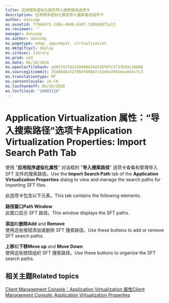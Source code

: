 ```yaml
---
title: 应用程序虚拟化属性导入搜索路径选项卡
description: 应用程序虚拟化属性导入搜索路径选项卡
author: dansimp
ms.assetid: 7f94d472-1d0a-49d8-b307-330936071e13
ms.reviewer: ''
manager: dansimp
ms.author: dansimp
ms.pagetype: mdop, appcompat, virtualization
ms.mktglfcycl: deploy
ms.sitesec: library
ms.prod: w10
ms.date: 06/16/2016
ms.openlocfilehash: a501f417d1429460424e535f07c5f37b93c26808
ms.sourcegitcommit: 354664bc527d93f80687cd2eba70d1eea024c7c3
ms.translationtype: MT
ms.contentlocale: zh-CN
ms.lasthandoff: 06/26/2020
ms.locfileid: "10803120"
---
```

# <span data-ttu-id="8eadc-103">Application Virtualization 属性：“导入搜索路径”选项卡</span><span class="sxs-lookup"><span data-stu-id="8eadc-103">Application Virtualization Properties: Import Search Path Tab</span></span>


<span data-ttu-id="8eadc-104">使用 "**应用程序虚拟化属性**" 对话框的 "**导入搜索路径**" 选项卡查看和管理导入 SFT 文件的搜索路径。</span><span class="sxs-lookup"><span data-stu-id="8eadc-104">Use the **Import Search Path** tab of the **Application Virtualization Properties** dialog to view and manage the search paths for importing SFT files.</span></span>

<span data-ttu-id="8eadc-105">此选项卡包含以下元素。</span><span class="sxs-lookup"><span data-stu-id="8eadc-105">This tab contains the following elements.</span></span>

<a href="" id="path-window"></a>**<span data-ttu-id="8eadc-106">路径窗口</span><span class="sxs-lookup"><span data-stu-id="8eadc-106">Path Window</span></span>**  
<span data-ttu-id="8eadc-107">此窗口显示 SFT 路径。</span><span class="sxs-lookup"><span data-stu-id="8eadc-107">This window displays the SFT paths.</span></span>

<a href="" id="add-and-remove"></a><span data-ttu-id="8eadc-108">**添加**和**删除**</span><span class="sxs-lookup"><span data-stu-id="8eadc-108">**Add** and **Remove**</span></span>  
<span data-ttu-id="8eadc-109">使用这些按钮添加或删除 SFT 搜索路径。</span><span class="sxs-lookup"><span data-stu-id="8eadc-109">Use these buttons to add or remove SFT search paths.</span></span>

<a href="" id="move-up-and-move-down"></a><span data-ttu-id="8eadc-110">**上移**和**下移**</span><span class="sxs-lookup"><span data-stu-id="8eadc-110">**Move up** and **Move Down**</span></span>  
<span data-ttu-id="8eadc-111">使用这些按钮组织 SFT 搜索路径。</span><span class="sxs-lookup"><span data-stu-id="8eadc-111">Use these buttons to organize the SFT search paths.</span></span>

## <span data-ttu-id="8eadc-112">相关主题</span><span class="sxs-lookup"><span data-stu-id="8eadc-112">Related topics</span></span>


[<span data-ttu-id="8eadc-113">Client Management Console：Application Virtualization 属性</span><span class="sxs-lookup"><span data-stu-id="8eadc-113">Client Management Console: Application Virtualization Properties</span></span>](client-management-console-application-virtualization-properties.md)

 

 





